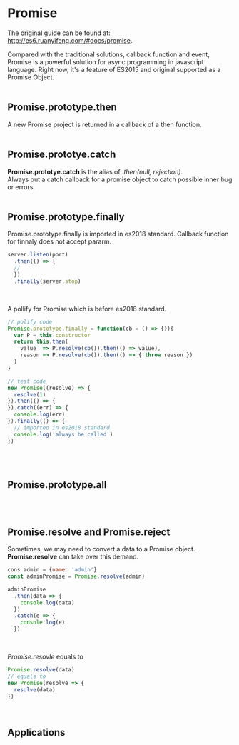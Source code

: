 # Promise
The original guide can be found at: http://es6.ruanyifeng.com/#docs/promise. <br>

Compared with the traditional solutions, callback function and event, Promise is a powerful solution for async programming in javascript language. Right now, it's a feature of ES2015 and original supported as a Promise Object. <br> <br>

## Promise.prototype.then
A new Promise project is returned in a callback of a then function. <br><br>


## Promise.prototye.catch
**Promise.prototye.catch** is the alias of *.then(null, rejection)*.  
Always put a catch callback for a promise object to catch possible inner bug or errors. <br><br>


## Promise.prototype.finally
Promise.prototype.finally is imported in es2018 standard. Callback function for finnaly does not accept pararm.

```javascript
server.listen(port)
  .then(() => {
  //
  })
  .finally(server.stop)
```
<br>

A pollify for Promise which is before es2018 standard.

```javascript
// polify code
Promise.prototype.finally = function(cb = () => {}){
  var P = this.constructor
  return this.then(
    value  => P.resolve(cb()).then(() => value),
    reason => P.resolve(cb()).then(() => { throw reason })
  )
}

// test code
new Promise((resolve) => {
  resolve(1)
}).then(() => {
}).catch((err) => {
  console.log(err)
}).finally(() => {
  // imported in es2018 standard
  console.log('always be called')
})
```
<br><br>

## Promise.prototype.all
<br><br>


## Promise.resolve and Promise.reject
Sometimes, we may need to convert a data to a Promise object. **Promise.resolve** can take over this demand.

```javascript
cons admin = {name: 'admin'}
const adminPromise = Promise.resolve(admin)

adminPromise
  .then(data => {
    console.log(data)
  })
  .catch(e => {
    console.log(e)
  })
```
<br>

*Promise.resovle* equals to
```javascript
Promise.resolve(data) 
// equals to
new Promise(resolve => {
  resolve(data)
})
```
<br>

## Applications





